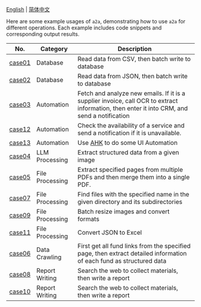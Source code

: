 [English](README.md) | [简体中文](README.cn.md)

Here are some example usages of `a2a`, demonstrating how to use `a2a` for different operations. Each example includes code snippets and corresponding output results.

| No. | Category | Description |
|---|---|---|
|[case01](case01/case01.md)|Database|Read data from CSV, then batch write to database|
|[case02](case02/case02.md)|Database|Read data from JSON, then batch write to database|
|[case03](case03/case03.md)|Automation|Fetch and analyze new emails. If it is a supplier invoice, call OCR to extract information, then enter it into CRM, and send a notification|
|[case12](/case12/case12.md)|Automation|Check the availability of a service and send a notification if it is unavailable.|
|[case13](case13/case13.md)|Automation|Use [AHK](https://www.autohotkey.com/) to do some UI Automation|
|[case04](case04/case04.md)|LLM Processing|Extract structured data from a given image|
|[case05](case05/case05.md)|File Processing|Extract specified pages from multiple PDFs and then merge them into a single PDF.|
|[case07](case07/case07.md)|File Processing|Find files with the specified name in the given directory and its subdirectories|
|[case09](case09/case09.md)|File Processing|Batch resize images and convert formats|
|[case11](case11/case11.md)|File Processing|Convert JSON to Excel|
|[case06](case06/case06.md)|Data Crawling|First get all fund links from the specified page, then extract detailed information of each fund as structured data|
|[case08](case08/case08.md)|Report Writing|Search the web to collect materials, then write a report|
|[case10](case10/case10.md)|Report Writing|Search the web to collect materials, then write a report|